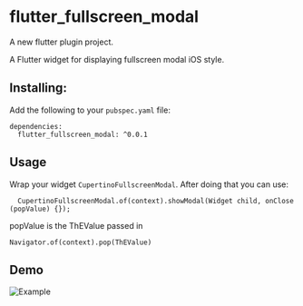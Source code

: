 # flutter_fullscreen_modal

A new flutter plugin project.

A Flutter widget for displaying fullscreen modal iOS style.
## Installing:

Add the following to your `pubspec.yaml` file:

    dependencies:
      flutter_fullscreen_modal: ^0.0.1

## 

## Usage

Wrap your widget `CupertinoFullscreenModal`. After doing that you can use:

      CupertinoFullscreenModal.of(context).showModal(Widget child, onClose (popValue) {});

popValue is the ThEValue passed in 

    Navigator.of(context).pop(ThEValue)
##

## Demo
![Example](https://i.imgur.com/zr8YjVm.gif)
